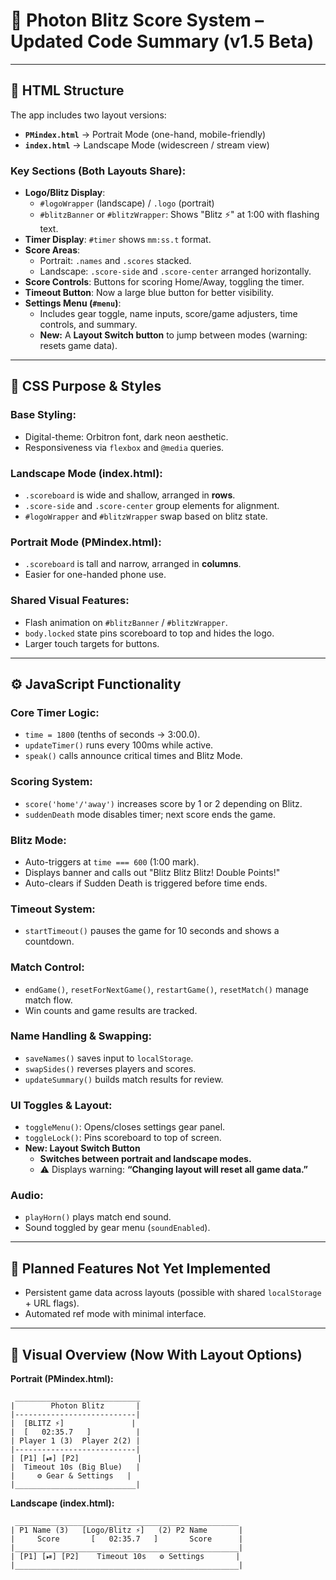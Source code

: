 # 📄 Photon Blitz Score System – Updated Code Summary (v1.5 Beta)

---

## 🧱 HTML Structure

The app includes two layout versions:

- **`PMindex.html`** → Portrait Mode (one-hand, mobile-friendly)
- **`index.html`** → Landscape Mode (widescreen / stream view)

### Key Sections (Both Layouts Share):

- **Logo/Blitz Display**:
  - `#logoWrapper` (landscape) / `.logo` (portrait)
  - `#blitzBanner` or `#blitzWrapper`: Shows "Blitz ⚡" at 1:00 with flashing text.
- **Timer Display**: `#timer` shows `mm:ss.t` format.
- **Score Areas**:
  - Portrait: `.names` and `.scores` stacked.
  - Landscape: `.score-side` and `.score-center` arranged horizontally.
- **Score Controls**: Buttons for scoring Home/Away, toggling the timer.
- **Timeout Button**: Now a large blue button for better visibility.
- **Settings Menu (`#menu`)**:
  - Includes gear toggle, name inputs, score/game adjusters, time controls, and summary.
  - **New:** A **Layout Switch button** to jump between modes (warning: resets game data).

---

## 🎨 CSS Purpose & Styles

### Base Styling:
- Digital-theme: Orbitron font, dark neon aesthetic.
- Responsiveness via `flexbox` and `@media` queries.

### Landscape Mode (index.html):
- `.scoreboard` is wide and shallow, arranged in **rows**.
- `.score-side` and `.score-center` group elements for alignment.
- `#logoWrapper` and `#blitzWrapper` swap based on blitz state.
  
### Portrait Mode (PMindex.html):
- `.scoreboard` is tall and narrow, arranged in **columns**.
- Easier for one-handed phone use.

### Shared Visual Features:
- Flash animation on `#blitzBanner` / `#blitzWrapper`.
- `body.locked` state pins scoreboard to top and hides the logo.
- Larger touch targets for buttons.

---

## ⚙️ JavaScript Functionality

### Core Timer Logic:
- `time = 1800` (tenths of seconds → 3:00.0).
- `updateTimer()` runs every 100ms while active.
- `speak()` calls announce critical times and Blitz Mode.

### Scoring System:
- `score('home'/'away')` increases score by 1 or 2 depending on Blitz.
- `suddenDeath` mode disables timer; next score ends the game.

### Blitz Mode:
- Auto-triggers at `time === 600` (1:00 mark).
- Displays banner and calls out "Blitz Blitz Blitz! Double Points!"
- Auto-clears if Sudden Death is triggered before time ends.

### Timeout System:
- `startTimeout()` pauses the game for 10 seconds and shows a countdown.

### Match Control:
- `endGame()`, `resetForNextGame()`, `restartGame()`, `resetMatch()` manage match flow.
- Win counts and game results are tracked.

### Name Handling & Swapping:
- `saveNames()` saves input to `localStorage`.
- `swapSides()` reverses players and scores.
- `updateSummary()` builds match results for review.

### UI Toggles & Layout:
- `toggleMenu()`: Opens/closes settings gear panel.
- `toggleLock()`: Pins scoreboard to top of screen.
- **New: Layout Switch Button**
  - **Switches between portrait and landscape modes.**
  - ⚠️ Displays warning: **“Changing layout will reset all game data.”**

### Audio:
- `playHorn()` plays match end sound.
- Sound toggled by gear menu (`soundEnabled`).

---

## 🧠 Planned Features Not Yet Implemented

- Persistent game data across layouts (possible with shared `localStorage` + URL flags).
- Automated ref mode with minimal interface.

---

## 🧭 Visual Overview (Now With Layout Options)

**Portrait (PMindex.html):**
```
 ____________________________
|        Photon Blitz       |
|---------------------------|
|  [BLITZ ⚡]               |
|  [   02:35.7   ]          |
| Player 1 (3)  Player 2(2) |
|---------------------------|
| [P1] [⏯] [P2]             |
|  Timeout 10s (Big Blue)   |
|     ⚙️ Gear & Settings   |
|___________________________|
```

**Landscape (index.html):**
```
 __________________________________________________
| P1 Name (3)   [Logo/Blitz ⚡]   (2) P2 Name       |
|     Score       [   02:35.7   ]       Score      |
|__________________________________________________|
| [P1] [⏯] [P2]    Timeout 10s   ⚙️ Settings       |
|__________________________________________________|
```
